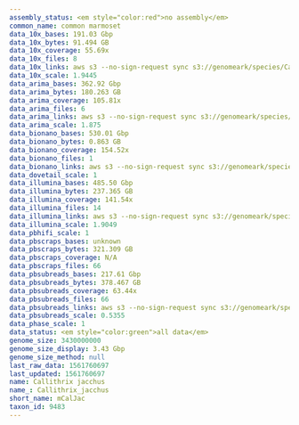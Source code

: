 ```yaml
---
assembly_status: <em style="color:red">no assembly</em>
common_name: common marmoset
data_10x_bases: 191.03 Gbp
data_10x_bytes: 91.494 GB
data_10x_coverage: 55.69x
data_10x_files: 8
data_10x_links: aws s3 --no-sign-request sync s3://genomeark/species/Callithrix_jacchus/mCalJac1/genomic_data/10x/ .<br>
data_10x_scale: 1.9445
data_arima_bases: 362.92 Gbp
data_arima_bytes: 180.263 GB
data_arima_coverage: 105.81x
data_arima_files: 6
data_arima_links: aws s3 --no-sign-request sync s3://genomeark/species/Callithrix_jacchus/mCalJac1/genomic_data/arima/ .<br>
data_arima_scale: 1.875
data_bionano_bases: 530.01 Gbp
data_bionano_bytes: 0.863 GB
data_bionano_coverage: 154.52x
data_bionano_files: 1
data_bionano_links: aws s3 --no-sign-request sync s3://genomeark/species/Callithrix_jacchus/mCalJac1/genomic_data/bionano/ .<br>
data_dovetail_scale: 1
data_illumina_bases: 485.50 Gbp
data_illumina_bytes: 237.365 GB
data_illumina_coverage: 141.54x
data_illumina_files: 14
data_illumina_links: aws s3 --no-sign-request sync s3://genomeark/species/Callithrix_jacchus/mCalJac2/genomic_data/illumina/ .<br>aws s3 --no-sign-request sync s3://genomeark/species/Callithrix_jacchus/mCalJac3/genomic_data/illumina/ .<br>
data_illumina_scale: 1.9049
data_pbhifi_scale: 1
data_pbscraps_bases: unknown
data_pbscraps_bytes: 321.309 GB
data_pbscraps_coverage: N/A
data_pbscraps_files: 66
data_pbsubreads_bases: 217.61 Gbp
data_pbsubreads_bytes: 378.467 GB
data_pbsubreads_coverage: 63.44x
data_pbsubreads_files: 66
data_pbsubreads_links: aws s3 --no-sign-request sync s3://genomeark/species/Callithrix_jacchus/mCalJac1/genomic_data/pacbio/ . --exclude "*scraps.bam* --exclude "*ccs.bam*"<br>
data_pbsubreads_scale: 0.5355
data_phase_scale: 1
data_status: <em style="color:green">all data</em>
genome_size: 3430000000
genome_size_display: 3.43 Gbp
genome_size_method: null
last_raw_data: 1561760697
last_updated: 1561760697
name: Callithrix jacchus
name_: Callithrix_jacchus
short_name: mCalJac
taxon_id: 9483
---
```

